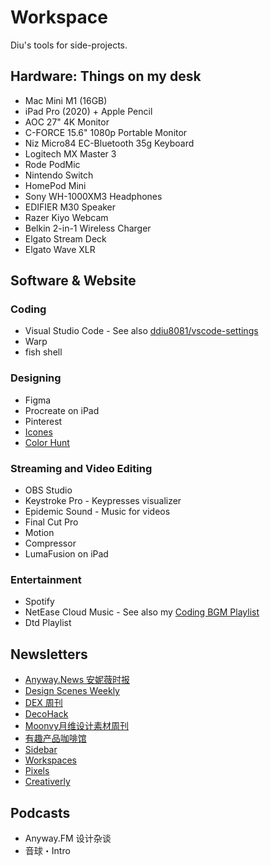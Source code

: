 # Workspace

Diu's tools for side-projects.

## Hardware: Things on my desk

- Mac Mini M1 (16GB)
- iPad Pro (2020) + Apple Pencil
- AOC 27" 4K Monitor
- C-FORCE 15.6" 1080p Portable Monitor
- Niz Micro84 EC-Bluetooth 35g Keyboard
- Logitech MX Master 3
- Rode PodMic
- Nintendo Switch
- HomePod Mini
- Sony WH-1000XM3 Headphones
- EDIFIER M30 Speaker
- Razer Kiyo Webcam
- Belkin 2-in-1 Wireless Charger
- Elgato Stream Deck
- Elgato Wave XLR

## Software & Website

### Coding

- Visual Studio Code - See also [ddiu8081/vscode-settings](https://github.com/ddiu8081/vscode-settings)
- Warp
- fish shell

### Designing

- Figma
- Procreate on iPad
- Pinterest
- [Icones](https://icones.netlify.app/)
- [Color Hunt](https://colorhunt.co/)

### Streaming and Video Editing

- OBS Studio
- Keystroke Pro - Keypresses visualizer
- Epidemic Sound - Music for videos
- Final Cut Pro
- Motion
- Compressor
- LumaFusion on iPad

### Entertainment

- Spotify
- NetEase Cloud Music - See also my [Coding BGM Playlist](https://ddiu.io/playlist)
- Dtd Playlist

## Newsletters

- [Anyway.News 安妮薇时报](https://anyway.fm/news/)
- [Design Scenes Weekly](https://designscenes.zhubai.love/)
- [DEX 周刊](https://dex.zhubai.love/)
- [DecoHack](https://www.decohack.com/)
- [Moonvy月维设计素材周刊](https://moonvy.zhubai.love/)
- [有趣产品咖啡馆](https://yunyingxiaowanzi.zhubai.love/)
- [Sidebar](https://sidebar.io/)
- [Workspaces](https://www.workspaces.xyz/)
- [Pixels](https://klart.io/pixels)
- [Creativerly](https://creativerly.com/)

## Podcasts

- Anyway.FM 设计杂谈
- 音球・Intro
